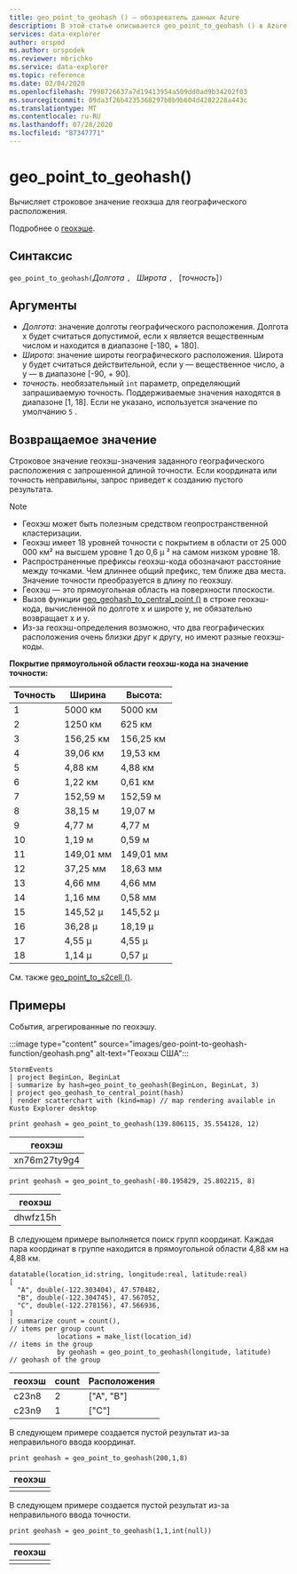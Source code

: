 ```yaml
---
title: geo_point_to_geohash () — обозреватель данных Azure
description: В этой статье описывается geo_point_to_geohash () в Azure обозреватель данных.
services: data-explorer
author: orspod
ms.author: orspodek
ms.reviewer: mbrichko
ms.service: data-explorer
ms.topic: reference
ms.date: 02/04/2020
ms.openlocfilehash: 7998726637a7d19413954a509dd0ad9b34202f03
ms.sourcegitcommit: 09da3f26b4235368297b8b9b604d4282228a443c
ms.translationtype: MT
ms.contentlocale: ru-RU
ms.lasthandoff: 07/28/2020
ms.locfileid: "87347771"
---
```

# <a name="geo_point_to_geohash"></a>geo_point_to_geohash()

Вычисляет строковое значение геохэша для географического расположения.

Подробнее о [геохэше](https://en.wikipedia.org/wiki/Geohash).  

## <a name="syntax"></a>Синтаксис

`geo_point_to_geohash(`*Долгота* `, ` *Широта* `, ` [*точность*]`)`

## <a name="arguments"></a>Аргументы

* *Долгота*: значение долготы географического расположения. Долгота x будет считаться допустимой, если x является вещественным числом и находится в диапазоне [-180, + 180]. 
* *Широта*: значение широты географического расположения. Широта y будет считаться действительной, если y — вещественное число, а y — в диапазоне [-90, + 90]. 
* *точность*. необязательный `int` параметр, определяющий запрашиваемую точность. Поддерживаемые значения находятся в диапазоне [1, 18]. Если не указано, используется значение по умолчанию `5` .

## <a name="returns"></a>Возвращаемое значение

Строковое значение геохэш-значения заданного географического расположения с запрошенной длиной точности. Если координата или точность неправильны, запрос приведет к созданию пустого результата.

> [!NOTE]
>
> * Геохэш может быть полезным средством геопространственной кластеризации.
> * Геохэш имеет 18 уровней точности с покрытием в области от 25 000 000 км² на высшем уровне 1 до 0,6 μ ² на самом низком уровне 18.
> * Распространенные префиксы геохэш-кода обозначают расстояние между точками. Чем длиннее общий префикс, тем ближе два места. Значение точности преобразуется в длину по геохэшу.
> * Геохэш — это прямоугольная область на поверхности плоскости.
> * Вызов функции [geo_geohash_to_central_point ()](geo-geohash-to-central-point-function.md) в строке геохэш-кода, вычисленной по долготе x и широте y, не обязательно возвращает x и y.
> * Из-за геохэш-определения возможно, что два географических расположения очень близки друг к другу, но имеют разные геохэш-коды.

**Покрытие прямоугольной области геохэш-кода на значение точности:**

| Точность | Ширина     | Высота:    |
|----------|-----------|-----------|
| 1        | 5000 км   | 5000 км   |
| 2        | 1250 км   | 625 км    |
| 3        | 156,25 км | 156,25 км |
| 4        | 39,06 км  | 19,53 км  |
| 5        | 4,88 км   | 4,88 км   |
| 6        | 1,22 км   | 0,61 км   |
| 7        | 152,59 м  | 152,59 м  |
| 8        | 38,15 м   | 19,07 м   |
| 9        | 4,77 м    | 4,77 м    |
| 10       | 1,19 м    | 0,59 м    |
| 11       | 149,01 мм | 149,01 мм |
| 12       | 37,25 мм  | 18,63 мм  |
| 13       | 4,66 мм   | 4,66 мм   |
| 14       | 1,16 мм   | 0,58 мм   |
| 15       | 145,52 μ  | 145,52 μ  |
| 16       | 36,28 μ   | 18,19 μ   |
| 17       | 4,55 μ    | 4,55 μ    |
| 18       | 1,14 μ    | 0,57 μ    |

См. также [geo_point_to_s2cell ()](geo-point-to-s2cell-function.md).

## <a name="examples"></a>Примеры

События, агрегированные по геохэшу.

:::image type="content" source="images/geo-point-to-geohash-function/geohash.png" alt-text="Геохэш США":::

<!-- csl: https://help.kusto.windows.net/Samples -->
```kusto
StormEvents
| project BeginLon, BeginLat
| summarize by hash=geo_point_to_geohash(BeginLon, BeginLat, 3)
| project geo_geohash_to_central_point(hash)
| render scatterchart with (kind=map) // map rendering available in Kusto Explorer desktop
```

<!-- csl: https://help.kusto.windows.net/Samples -->
```kusto
print geohash = geo_point_to_geohash(139.806115, 35.554128, 12)  
```

| геохэш      |
|--------------|
| xn76m27ty9g4 |

<!-- csl: https://help.kusto.windows.net/Samples -->
```kusto
print geohash = geo_point_to_geohash(-80.195829, 25.802215, 8)
```

|геохэш|
|---|
|dhwfz15h|

В следующем примере выполняется поиск групп координат. Каждая пара координат в группе находится в прямоугольной области 4,88 км на 4,88 км.

<!-- csl: https://help.kusto.windows.net/Samples -->
```kusto
datatable(location_id:string, longitude:real, latitude:real)
[
  "A", double(-122.303404), 47.570482,
  "B", double(-122.304745), 47.567052,
  "C", double(-122.278156), 47.566936,
]
| summarize count = count(),                                          // items per group count
            locations = make_list(location_id)                        // items in the group
            by geohash = geo_point_to_geohash(longitude, latitude)    // geohash of the group
```

| геохэш | count | Расположения  |
|---------|-------|------------|
| c23n8   | 2     | ["A", "B"] |
| c23n9   | 1     | ["C"]      |

В следующем примере создается пустой результат из-за неправильного ввода координат.

<!-- csl: https://help.kusto.windows.net/Samples -->
```kusto
print geohash = geo_point_to_geohash(200,1,8)
```

| геохэш |
|---------|
|         |

В следующем примере создается пустой результат из-за неправильного ввода точности.

<!-- csl: https://help.kusto.windows.net/Samples -->
```kusto
print geohash = geo_point_to_geohash(1,1,int(null))
```

| геохэш |
|---------|
|         |
